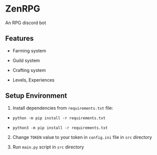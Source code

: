# ZenRPG

An RPG discord bot

## Features

- Farming system
- Guild system

- Crafting system
- Levels, Experiences

## Setup Environment

1. Install dependencies from `requirements.txt` file:

- `python -m pip install -r requirements.txt`

- `python3 -m pip install -r requirements.txt`

2. Change `TOKEN` value to your token in `config.ini` file in `src` directory

3. Run `main.py` script in `src` directory

